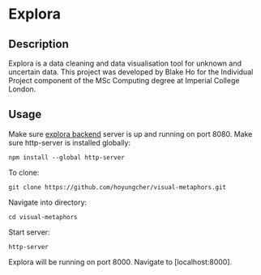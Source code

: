 # Explora

## Description
Explora is a data cleaning and data visualisation tool for unknown and uncertain data. This project was developed by Blake Ho for the Individual Project component of the MSc Computing degree at Imperial College London.

## Usage
Make sure [explora backend](https://github.com/hoyungcher/explora-backend) server is up and running on port 8080.
Make sure http-server is installed globally:
```
npm install --global http-server
```

To clone:
```
git clone https://github.com/hoyungcher/visual-metaphors.git
```

Navigate into directory:
```
cd visual-metaphors
```

Start server:
```
http-server
```

Explora will be running on port 8000. Navigate to [localhost:8000].




